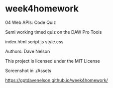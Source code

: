 # week4homework

04 Web APIs: Code Quiz

Semi working timed quiz on the DAW Pro Tools

index.html
script.js
style.css

Authors: Dave Nelson

This project is licensed under the MIT License

Screenshot in ./Assets

https://gptdavenelson.github.io/week4homework/
